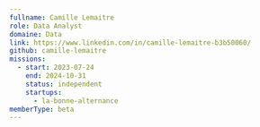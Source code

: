 ```yaml
---
fullname: Camille Lemaitre
role: Data Analyst
domaine: Data
link: https://www.linkedin.com/in/camille-lemaitre-b3b50060/
github: camille-lemaitre
missions:
  - start: 2023-07-24
    end: 2024-10-31
    status: independent
    startups:
      - la-bonne-alternance
memberType: beta
---
```

